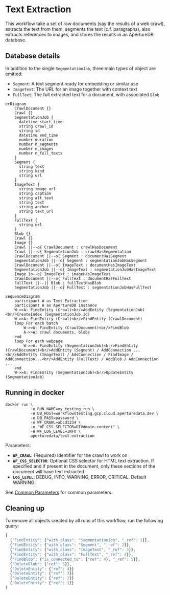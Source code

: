# Text Extraction

This workflow take a set of raw documents (say the results of a web crawl),
extracts the text from them,
segments the text (c.f. paragraphs),
also extracts references to images,
and stores the results in an ApertureDB database.

## Database details

In addition to the single `SegmentationJob`, three main types of object are emitted:
* `Segment`: A text segment ready for embedding or similar use
* `ImageText`: The URL for an image together with context text
* `FullText`: The full extracted text for a document, with associated `Blob`

```mermaid
erDiagram 
    CrawlDocument {}
    Crawl {}
    SegmentationJob {
      datetime start_time
      string crawl_id
      string id
      datetime end_time
      number duration
      number n_segments
      number n_images
      number n_full_texts
    }
    Segment {
      string text
      string kind
      string url
    }
    ImageText {
      string image_url
      string caption
      string alt_text
      string text
      string anchor
      string text_url
    }
    FullText {
      string url
    }
    Blob {}
    Crawl {}
    Image {}
    Crawl ||--o{ CrawlDocument : crawlHasDocument
    Crawl ||--o{ SegmentationJob : crawlHasSegmentation
    CrawlDocument ||--o{ Segment : documentHasSegment
    SegmentationJob ||--o{ Segment : segmentationJobHasSegment
    CrawlDocument ||--o{ ImageText : documentHasImageText
    SegmentationJob ||--o{ ImageText : segmentationJobHasInageText
    Image }o--o| ImageText : imageHasImageText
    CrawlDocument ||--o{ FullText : documentHasFullText
    FullText ||--|| Blob : fullTextHasBlob
    SegmentationJob ||--o{ FullText : segmentationJobHasFullText
```

```mermaid
sequenceDiagram
    participant W as Text Extraction
    participant A as ApertureDB instance
    W->>A: FindEntity (Crawl)<br/>AddEntity (SegmentationJob)<br/>CreateIndex (SegmentationJob.id)
    W->>A: FindEntity (Crawl)<br/>FindEntity (CrawlDocument)
    loop For each batch
        W->>A: FindEntity (CrawlDocument)<br/>FindBlob
        A->>W: crawl documents, blobs
    end
    loop For each webpage
        W->>A: FindEntity (SegmentationJob)<br/>FindEntity (CrawlDocument)<br/>AddEntity (Segment) / AddConnection ...<br/>AddEntity (ImageText) / AddConnection / FindImage / AddConnection...<br/>AddEntity (FullText) / AddBlob / AddConnection ...
    end
    W->>A: FindEntity (SegmentationJob)<br/>UpdateEntity (SegmentationJob)
```


## Running in docker

```
docker run \
           -e RUN_NAME=my_testing_run \
           -e DB_HOST=workflowstesting.gcp.cloud.aperturedata.dev \
           -e DB_PASS=password \
           -e WF_CRAWL=abcd1234 \
           -e "WF_CSS_SELECTOR=DIV#main-content" \
           -e WF_LOG_LEVEL=INFO \
           aperturedata/text-extraction
```

Parameters: 
* **`WF_CRAWL`**: (Required) Identifier for the crawl to work on
* **`WF_CSS_SELECTOR`**: Optional CSS selector for HTML text extraction. If specified and if present in the document, only these sections of the document will have text extracted.
* **`LOG_LEVEL`**: DEBUG, INFO, WARNING, ERROR, CRITICAL. Default WARNING.

See [Common Parameters](../../README.md#common-parameters) for common parameters.

## Cleaning up

To remove all objects created by all runs of this workflow, run the following query:

```javascript
[
  {"FindEntity": {"with_class": "SegmentationJob", "_ref": 1}},
  {"FindEntity": {"with_class": "Segment", "_ref": 2}},
  {"FindEntity": {"with_class": "ImageText", "_ref": 3}},
  {"FindEntity": {"with_class": "FullText", "_ref": 4}},
  {"FindBlob": {"is_connected_to": {"ref": 4}, "_ref": 5}},
  {"DeleteBlob": {"ref": 5}},
  {"DeleteEntity": {"ref": 4}}
  {"DeleteEntity": {"ref": 3}}
  {"DeleteEntity": {"ref": 2}}
  {"DeleteEntity": {"ref": 1}}
]
```

